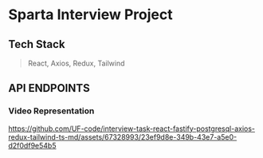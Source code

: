 # Sparta Interview Project

## Tech Stack
> React, Axios, Redux, Tailwind

## API ENDPOINTS
>
>
>

### Video Representation
https://github.com/UF-code/interview-task-react-fastify-postgresql-axios-redux-tailwind-ts-md/assets/67328993/23ef9d8e-349b-43e7-a5e0-d2f0df9e54b5



